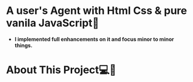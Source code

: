 # A user's Agent with Html Css & pure vanila JavaScript👾

- **I implemented full enhancements on it and focus minor to minor things.**

# About This Project💻👾
